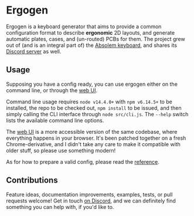 # Ergogen

Ergogen is a keyboard generator that aims to provide a common configuration format to describe **ergonomic** 2D layouts, and generate automatic plates, cases, and (un-routed) PCBs for them.
The project grew out of (and is an integral part of) the [Absolem keyboard](https://zealot.hu/absolem), and shares its [Discord server](https://discord.gg/nbKcAZB) as well.






## Usage

Supposing you have a config ready, you can use ergogen either on the command line, or through the [web UI](https://ergogen.xyz).

Command line usage requires `node v14.4.0+` with `npm v6.14.5+` to be installed, the repo to be checked out, `npm install` to be issued, and then simply calling the CLI interface through `node src/cli.js`.
The `--help` switch lists the available command line options.

The [web UI](https://ergogen.xyz) is a more accessible version of the same codebase, where everything happens in your browser.
It's been patched together on a fresh Chrome-derivative, and I didn't take any care to make it compatible with older stuff, so please use something modern!

As for how to prepare a valid config, please read the [reference](https://docs.ergogen.xyz).





## Contributions

Feature ideas, documentation improvements, examples, tests, or pull requests welcome!
Get in touch [on Discord](https://discord.gg/nbKcAZB), and we can definitely find something you can help with, if you'd like to.
